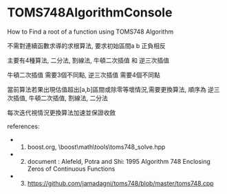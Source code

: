 # TOMS748AlgorithmConsole
 How to Find a root of a function using TOMS748 Algorithm

不需對連續函數求導的求根算法, 要求初始區間a b 正負相反

主要有4種算法, 二分法, 割線法, 牛頓二次插值 和 逆三次插值

牛頓二次插值 需要3個不同點, 逆三次插值 需要4個不同點

當前算法若果出現估值超出[a,b]區間或除零等壞情況,需要更換算法, 順序為 逆三次插值, 牛頓二次插值, 割線法, 二分法

每次迭代視情況更換算法加速並保證收斂

references:
* 1. boost.org, \boost\math\tools\toms748_solve.hpp
* 2. document : Alefeld, Potra and Shi: 1995 Algorithm 748 Enclosing Zeros of Continuous Functions
* 3. https://github.com/jamadagni/toms748/blob/master/toms748.cpp
